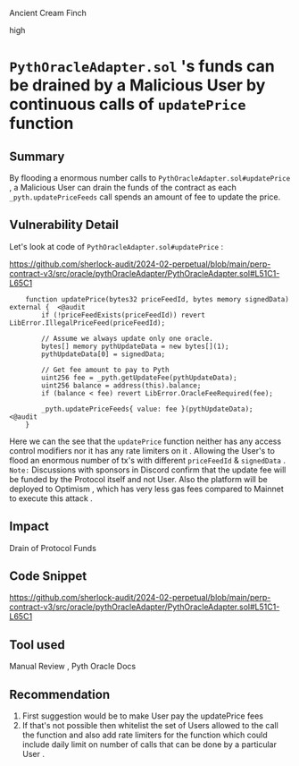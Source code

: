 Ancient Cream Finch

high

# `PythOracleAdapter.sol` 's funds can be drained by a Malicious User by continuous calls of `updatePrice` function

## Summary
By flooding a enormous number calls to `PythOracleAdapter.sol#updatePrice` , a Malicious User can drain the funds of the contract as each ` _pyth.updatePriceFeeds` call spends an amount of fee to update the price.
## Vulnerability Detail
Let's look at code of `PythOracleAdapter.sol#updatePrice`  :

https://github.com/sherlock-audit/2024-02-perpetual/blob/main/perp-contract-v3/src/oracle/pythOracleAdapter/PythOracleAdapter.sol#L51C1-L65C1
```solidity
    function updatePrice(bytes32 priceFeedId, bytes memory signedData) external {  <@audit
        if (!priceFeedExists(priceFeedId)) revert LibError.IllegalPriceFeed(priceFeedId);

        // Assume we always update only one oracle.
        bytes[] memory pythUpdateData = new bytes[](1);
        pythUpdateData[0] = signedData;

        // Get fee amount to pay to Pyth
        uint256 fee = _pyth.getUpdateFee(pythUpdateData);
        uint256 balance = address(this).balance;
        if (balance < fee) revert LibError.OracleFeeRequired(fee);

        _pyth.updatePriceFeeds{ value: fee }(pythUpdateData);       <@audit
    }

```
Here we can the see that the `updatePrice` function neither has any access control modifiers nor it has any rate limiters on it . Allowing the User's to flood an enormous number of tx's with different `priceFeedId` & `signedData` .  
`Note:`
Discussions with sponsors in Discord confirm that the update fee will be funded by the Protocol itself and not User. 
Also the platform will be deployed to Optimism , which has very less gas fees compared to Mainnet to  execute this attack .
## Impact
Drain of Protocol Funds
## Code Snippet
https://github.com/sherlock-audit/2024-02-perpetual/blob/main/perp-contract-v3/src/oracle/pythOracleAdapter/PythOracleAdapter.sol#L51C1-L65C1

## Tool used

Manual Review , Pyth Oracle Docs

## Recommendation
1) First suggestion would be to make User pay the updatePrice fees 
2) If that's not possible then whitelist the set of Users allowed to the call the function and also add rate limiters for the function which could include daily limit on number of calls that can be done by a particular User .